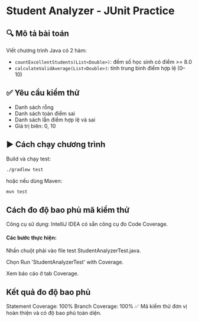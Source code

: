 # Student Analyzer - JUnit Practice

## 🔍 Mô tả bài toán

Viết chương trình Java có 2 hàm:

- `countExcellentStudents(List<Double>)`: đếm số học sinh có điểm >= 8.0
- `calculateValidAverage(List<Double>)`: tính trung bình điểm hợp lệ (0–10)

## ✅ Yêu cầu kiểm thử

- Danh sách rỗng
- Danh sách toàn điểm sai
- Danh sách lẫn điểm hợp lệ và sai
- Giá trị biên: 0, 10

## ▶️ Cách chạy chương trình

Build và chạy test:
```bash
./gradlew test
```
hoặc nếu dùng Maven:
```bash
mvn test
```
## Cách đo độ bao phủ mã kiểm thử
Công cụ sử dụng: IntelliJ IDEA có sẵn công cụ đo Code Coverage.

#### Các bước thực hiện:

Nhấn chuột phải vào file test StudentAnalyzerTest.java.

Chọn Run 'StudentAnalyzerTest' with Coverage.

Xem báo cáo ở tab Coverage.

## Kết quả đo độ bao phủ
Statement Coverage: 100%
Branch Coverage: 100%
✅ Mã kiểm thử đơn vị hoàn thiện và có độ bao phủ toàn diện.